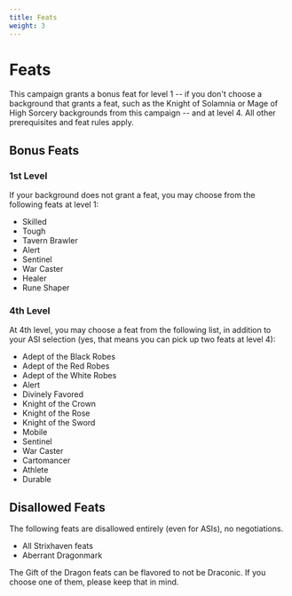 ```yaml
---
title: Feats
weight: 3
---
```


# Feats

This campaign grants a bonus feat for level 1 -- if you don't choose a background that grants a feat, such as the Knight of Solamnia or Mage of High Sorcery backgrounds from this campaign -- and at level 4. All other prerequisites and feat rules apply.

## Bonus Feats

### 1st Level

If your background does not grant a feat, you may choose from the following feats at level 1:

- Skilled
- Tough
- Tavern Brawler
- Alert
- Sentinel
- War Caster
- Healer
- Rune Shaper

### 4th Level

At 4th level, you may choose a feat from the following list, in addition to your ASI selection (yes, that means you can pick up two feats at level 4):

- Adept of the Black Robes
- Adept of the Red Robes
- Adept of the White Robes
- Alert
- Divinely Favored
- Knight of the Crown
- Knight of the Rose
- Knight of the Sword
- Mobile
- Sentinel
- War Caster
- Cartomancer
- Athlete
- Durable

## Disallowed Feats

The following feats are disallowed entirely (even for ASIs), no negotiations.

- All Strixhaven feats
- Aberrant Dragonmark

The Gift of the Dragon feats can be flavored to not be Draconic. If you choose one of them, please keep that in mind.

